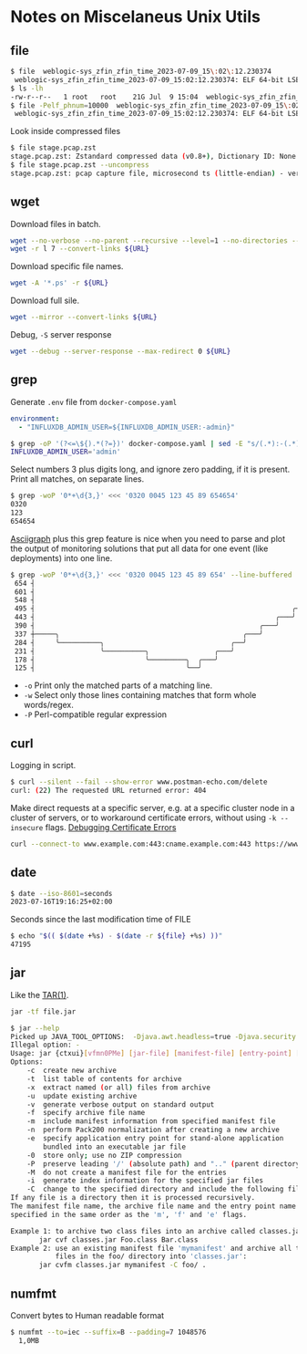 # Notes on Miscelaneus Unix Utils

## file

```sh
$ file  weblogic-sys_zfin_zfin_time_2023-07-09_15\:02\:12.230374 
 weblogic-sys_zfin_zfin_time_2023-07-09_15:02:12.230374: ELF 64-bit LSB core file, x86-64, version 1 (SYSV), too many program headers (4210)
$ ls -lh
-rw-r--r--   1 root   root    21G Jul  9 15:04  weblogic-sys_zfin_zfin_time_2023-07-09_15:02:12.230374
$ file -Pelf_phnum=10000  weblogic-sys_zfin_zfin_time_2023-07-09_15\:02\:12.230374
 weblogic-sys_zfin_zfin_time_2023-07-09_15:02:12.230374: ELF 64-bit LSB core file, x86-64, version 1 (SYSV), SVR4-style, from '/usr/lib/firefox/irefox'
```

Look inside compressed files

```sh
$ file stage.pcap.zst 
stage.pcap.zst: Zstandard compressed data (v0.8+), Dictionary ID: None
$ file stage.pcap.zst --uncompress
stage.pcap.zst: pcap capture file, microsecond ts (little-endian) - version 2.4 (Ethernet, capture length 262144) (Zstandard compressed data (v0.8+), Dictionary ID: None)
```

## wget

Download files in batch.

```sh
wget --no-verbose --no-parent --recursive --level=1 --no-directories --no-clobber --continue ${URL}
wget -r l 7 --convert-links ${URL}
```

Download specific file names.

```sh
wget -A '*.ps' -r ${URL}
```

Download full sile.

```sh
wget --mirror --convert-links ${URL}
```

Debug, `-S` server response

```sh
wget --debug --server-response --max-redirect 0 ${URL}
```

## grep

Generate `.env` file from `docker-compose.yaml`

```yaml
environment:
  - "INFLUXDB_ADMIN_USER=${INFLUXDB_ADMIN_USER:-admin}"
```

```sh
$ grep -oP '(?<=\${).*(?=})' docker-compose.yaml | sed -E "s/(.*):-(.*)/\1\='\2'/"
INFLUXDB_ADMIN_USER='admin'
```

Select numbers 3 plus digits long, and ignore zero padding, if it is present. Print all matches, on separate lines.

```sh
$ grep -woP '0*+\d{3,}' <<< '0320 0045 123 45 89 654654' 
0320
123
654654
```

[Asciigraph](https://github.com/guptarohit/asciigraph) plus this grep feature is nice when you need to parse and plot the output of monitoring solutions that put all data for one event (like deployments) into one line.

```sh
$ grep -woP '0*+\d{3,}' <<< '0320 0045 123 45 89 654' --line-buffered  | asciigraph  -h 10 -w 80 
 654 ┤                                                                           ╭───
 601 ┤                                                                       ╭───╯
 548 ┤                                                                   ╭───╯
 495 ┤                                                               ╭───╯
 443 ┤                                                           ╭───╯
 390 ┤                                                       ╭───╯
 337 ┼─────╮                                             ╭───╯
 284 ┤     ╰──────────╮                               ╭──╯
 231 ┤                ╰──────────╮                ╭───╯
 178 ┤                           ╰─────────╮  ╭───╯
 125 ┤                                     ╰──╯
```

* `-o` Print only the matched parts of a matching line.
* `-w` Select only those lines containing matches that form whole words/regex.
* `-P` Perl-compatible regular expression

## curl

Logging in script.

```sh
$ curl --silent --fail --show-error www.postman-echo.com/delete
curl: (22) The requested URL returned error: 404
```

Make direct requests at a specific server, e.g. at a specific cluster node in a cluster of servers, or to workaround certificate errors, without using `-k --insecure` flags. [Debugging Certificate Errors](https://www.netmeister.org/blog/debugging-certificate-errors.html)

```sh
curl --connect-to www.example.com:443:cname.example.com:443 https://www.example.com
```

## date

```sh
$ date --iso-8601=seconds
2023-07-16T19:16:25+02:00
```

Seconds since the last modification time of FILE

```sh
$ echo "$(( $(date +%s) - $(date -r ${file} +%s) ))"
47195
```

## jar

Like the [TAR(1)](https://man.freebsd.org/cgi/man.cgi?query=tar&apropos=0&sektion=0&manpath=FreeBSD+13.2-RELEASE+and+Ports&arch=default&format=html).

```sh
jar -tf file.jar
```

```sh
$ jar --help
Picked up JAVA_TOOL_OPTIONS:  -Djava.awt.headless=true -Djava.security.egd=file:/dev/./urandom -Djavax.net.ssl.trustStore=/etc/pki/java/cacerts -Djavax.net.ssl.trustStorePassword=25bad398-d74f-11ec-aabd-00505693bf45 -XX:+UnlockExperimentalVMOptions -XX:+UseCGroupMemoryLimitForHeap -XX:MaxRAMFraction=2
Illegal option: -
Usage: jar {ctxui}[vfmn0PMe] [jar-file] [manifest-file] [entry-point] [-C dir] files ...
Options:
    -c  create new archive
    -t  list table of contents for archive
    -x  extract named (or all) files from archive
    -u  update existing archive
    -v  generate verbose output on standard output
    -f  specify archive file name
    -m  include manifest information from specified manifest file
    -n  perform Pack200 normalization after creating a new archive
    -e  specify application entry point for stand-alone application 
        bundled into an executable jar file
    -0  store only; use no ZIP compression
    -P  preserve leading '/' (absolute path) and ".." (parent directory) components from file names
    -M  do not create a manifest file for the entries
    -i  generate index information for the specified jar files
    -C  change to the specified directory and include the following file
If any file is a directory then it is processed recursively.
The manifest file name, the archive file name and the entry point name are
specified in the same order as the 'm', 'f' and 'e' flags.

Example 1: to archive two class files into an archive called classes.jar: 
       jar cvf classes.jar Foo.class Bar.class 
Example 2: use an existing manifest file 'mymanifest' and archive all the
           files in the foo/ directory into 'classes.jar': 
       jar cvfm classes.jar mymanifest -C foo/ .
```

## numfmt

Convert bytes to Human readable format

```bash
$ numfmt --to=iec --suffix=B --padding=7 1048576
  1,0MB
```
